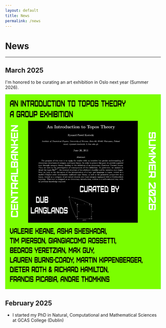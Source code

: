 ```yaml
---
layout: default
title: News
permalink: /news
---
```


# News

---


## March 2025

I'm honored to be curating an art exhibition in Oslo next year (Summer 2026).

![Flyer](/assets/images/centralbanken.jpg)

## February 2025

* I started my PhD in Natural, Computational and Mathematical Sciences at GCAS College (Dublin)
